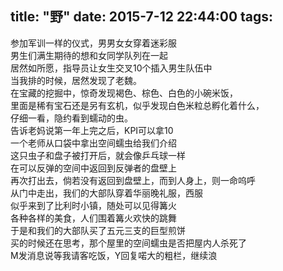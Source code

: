 title: "野"
date: 2015-7-12 22:44:00
tags:
---

参加军训一样的仪式，男男女女穿着迷彩服  
男生们满生期待的想和女同学队列在一起  
居然如所愿，指导员让女生交叉10个插入男生队伍中  
当我排的时候，居然发现了老魏。    
在宝藏的挖掘中，惊奇发现褐色、棕色、白色的小碗米饭，  
里面是稀有宝石还是另有玄机，似乎发现白色米粒总孵化着什么，  
仔细一看，隐约看到蠕动的虫。	
告诉老妈说第一年上完之后，KPI可以拿10 	
一个老师从口袋中拿出空间蠕虫给我们介绍	 
这只虫子和盘子被打开后，就会像乒乓球一样	
在可以反弹的空间中返回到反弹者的盘壁上  	
再次打出去，倘若没有返回到盘壁上，而到人身上，则一命呜呼  
从门中走出，我们的大部队穿着华丽晚礼服，西服  
似乎来到了比利时小镇，随处可以见得篝火  
各种各样的美食，人们围着篝火欢快的跳舞  
于是和我们的大部队买了五元三支的巨型煎饼  
买的时候还在思考，那个屋里的空间蠕虫是否把屋内人杀死了  
M发消息说等我请客吃饭，Y回复喏大的粗栏，继续浪  

